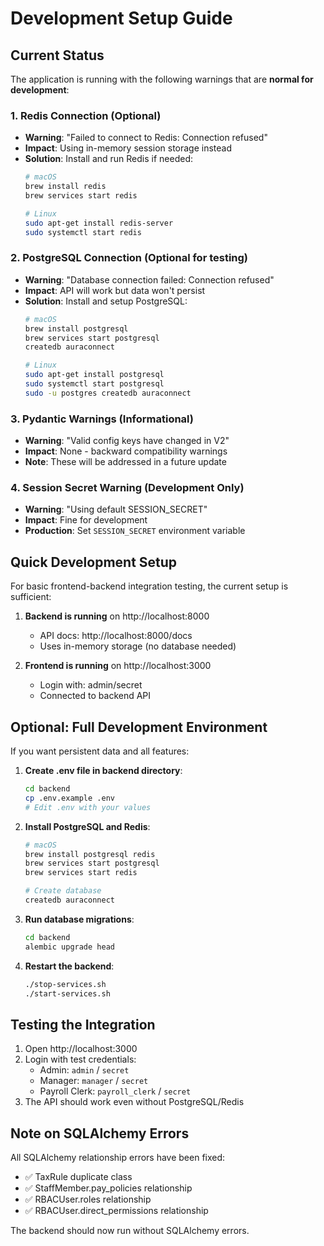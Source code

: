 # Development Setup Guide

## Current Status

The application is running with the following warnings that are **normal for development**:

### 1. **Redis Connection** (Optional)
- **Warning**: "Failed to connect to Redis: Connection refused"
- **Impact**: Using in-memory session storage instead
- **Solution**: Install and run Redis if needed:
  ```bash
  # macOS
  brew install redis
  brew services start redis
  
  # Linux
  sudo apt-get install redis-server
  sudo systemctl start redis
  ```

### 2. **PostgreSQL Connection** (Optional for testing)
- **Warning**: "Database connection failed: Connection refused"
- **Impact**: API will work but data won't persist
- **Solution**: Install and setup PostgreSQL:
  ```bash
  # macOS
  brew install postgresql
  brew services start postgresql
  createdb auraconnect
  
  # Linux
  sudo apt-get install postgresql
  sudo systemctl start postgresql
  sudo -u postgres createdb auraconnect
  ```

### 3. **Pydantic Warnings** (Informational)
- **Warning**: "Valid config keys have changed in V2"
- **Impact**: None - backward compatibility warnings
- **Note**: These will be addressed in a future update

### 4. **Session Secret Warning** (Development Only)
- **Warning**: "Using default SESSION_SECRET"
- **Impact**: Fine for development
- **Production**: Set `SESSION_SECRET` environment variable

## Quick Development Setup

For basic frontend-backend integration testing, the current setup is sufficient:

1. **Backend is running** on http://localhost:8000
   - API docs: http://localhost:8000/docs
   - Uses in-memory storage (no database needed)

2. **Frontend is running** on http://localhost:3000
   - Login with: admin/secret
   - Connected to backend API

## Optional: Full Development Environment

If you want persistent data and all features:

1. **Create .env file in backend directory**:
   ```bash
   cd backend
   cp .env.example .env
   # Edit .env with your values
   ```

2. **Install PostgreSQL and Redis**:
   ```bash
   # macOS
   brew install postgresql redis
   brew services start postgresql
   brew services start redis
   
   # Create database
   createdb auraconnect
   ```

3. **Run database migrations**:
   ```bash
   cd backend
   alembic upgrade head
   ```

4. **Restart the backend**:
   ```bash
   ./stop-services.sh
   ./start-services.sh
   ```

## Testing the Integration

1. Open http://localhost:3000
2. Login with test credentials:
   - Admin: `admin` / `secret`
   - Manager: `manager` / `secret`
   - Payroll Clerk: `payroll_clerk` / `secret`
3. The API should work even without PostgreSQL/Redis

## Note on SQLAlchemy Errors

All SQLAlchemy relationship errors have been fixed:
- ✅ TaxRule duplicate class
- ✅ StaffMember.pay_policies relationship
- ✅ RBACUser.roles relationship
- ✅ RBACUser.direct_permissions relationship

The backend should now run without SQLAlchemy errors.